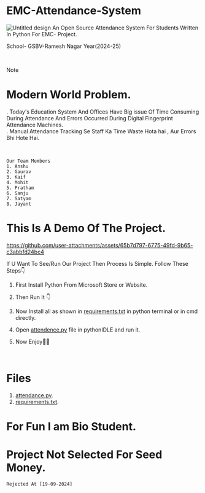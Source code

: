 # EMC-Attendance-System
![Untitled design](https://github.com/user-attachments/assets/b316a2f5-d5a2-4f1e-8c2f-2e0750c0ccd7)
An Open Source Attendance System For Students Written In Python For EMC- Project. 
<br>

School- GSBV-Ramesh Nagar
Year(2024-25)

<br>  

>[!NOTE]
># Modern World Problem.
>. Today's Education System And Offices Have Big issue Of Time Consuming During Attendance And Errors Occurred     During Digital Fingerprint Attendance Machines. <br>
>. Manual Attendance Tracking Se Staff Ka Time Waste Hota hai , Aur Errors Bhi Hote Hai.



<br>


```
Our Team Members
1. Anshu 
2. Gaurav 
3. Kaif  
4. Mohit
5. Pratham 
6. Sanju 
7. Satyam
8. Jayant 
```


# This Is A Demo Of The Project.

https://github.com/user-attachments/assets/65b7d797-6775-49fd-9b65-c3abbfd24bc4



If U Want To See/Run Our Project Then Process Is Simple.
Follow These Steps👇
<br>
1. First Install Python From Microsoft Store or Website. <br> 

2. Then Run It 👇 

3. Now Install all as shown in [requirements.txt](https://github.com/mkr-infinity/EMC-Attendance-System/blob/main/requirements.txt) in python terminal or in cmd directly.
4. Open [attendence.py](https://github.com/mkr-infinity/EMC-Attendance-System/blob/main/attendance.py) file in pythonIDLE and run it. <br>

5. Now Enjoy🥳🥳

<br>

# Files

1. [attendance.py](https://github.com/mkr-infinity/EMC-Attendance-System/blob/main/attendance.py).
2. [requirements.txt](https://github.com/mkr-infinity/EMC-Attendance-System/blob/main/requirements.txt).

# For Fun I am Bio Student.
# Project Not Selected For Seed Money.
`
Rejected At [19-09-2024]
`
